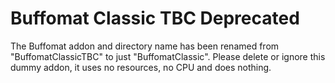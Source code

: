 ﻿# Buffomat Classic TBC Deprecated

The Buffomat addon and directory name has been renamed from 
"BuffomatClassicTBC" to just "BuffomatClassic". Please delete or ignore this 
dummy addon, it uses no resources, no CPU and does nothing.
